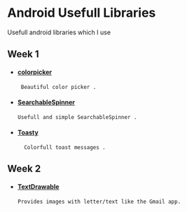 # Android Usefull Libraries
Usefull android libraries which I use


## Week 1

*  #### [colorpicker](https://github.com/QuadFlask/colorpicker)      
        Beautiful color picker .

*  #### [SearchableSpinner](https://github.com/miteshpithadiya/SearchableSpinner)      
       Usefull and simple SearchableSpinner .

*  #### [Toasty](https://github.com/GrenderG/Toasty)     
         Colorfull toast messages .

## Week 2

*  #### [TextDrawable](https://github.com/amulyakhare/TextDrawable)   
       Provides images with letter/text like the Gmail app.











 
